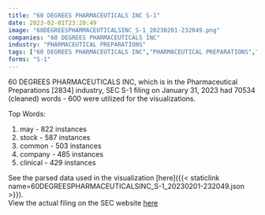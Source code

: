 ```yaml
---
title: "60 DEGREES PHARMACEUTICALS INC S-1"
date: 2023-02-01T23:20:49
image: "60DEGREESPHARMACEUTICALSINC_S-1_20230201-232049.png"
companies: "60 DEGREES PHARMACEUTICALS INC"
industry: "PHARMACEUTICAL PREPARATIONS"
tags: ["60 DEGREES PHARMACEUTICALS INC","PHARMACEUTICAL PREPARATIONS","01-31-2023","S-1"]
forms: "S-1"
---
```

60 DEGREES PHARMACEUTICALS INC, which is in the Pharmaceutical Preparations [2834] industry, SEC S-1 filing on January 31, 2023 had 70534 (cleaned) words - 600 were utilized for the visualizations.

Top Words:
1. may - 822 instances
2. stock - 587 instances
3. common - 503 instances
4. company - 485 instances
5. clinical - 429 instances


See the parsed data used in the visualization [here]({{< staticlink name=60DEGREESPHARMACEUTICALSINC_S-1_20230201-232049.json >}}).  
View the actual filing on the SEC website [here](https://www.sec.gov/Archives/edgar/data/1946563/0001575872-23-000186.txt)